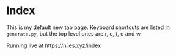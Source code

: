 # Index

This is my default new tab page. Keyboard shortcuts are listed in `generate.py`, but the top level ones are r, c, t, o and w

Running live at https://niles.xyz/index

